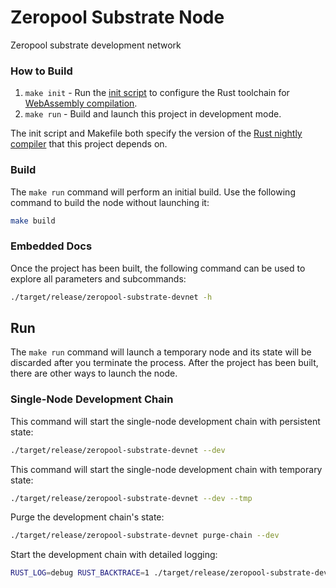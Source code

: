 # Zeropool Substrate Node 

Zeropool substrate development network


### How to Build

1. `make init` - Run the [init script](scripts/init.sh) to configure the Rust toolchain for
   [WebAssembly compilation](https://substrate.dev/docs/en/knowledgebase/getting-started/#webassembly-compilation).
1. `make run` - Build and launch this project in development mode.

The init script and Makefile both specify the version of the
[Rust nightly compiler](https://substrate.dev/docs/en/knowledgebase/getting-started/#rust-nightly-toolchain)
that this project depends on.

### Build

The `make run` command will perform an initial build. Use the following command to build the node
without launching it:

```sh
make build
```

### Embedded Docs

Once the project has been built, the following command can be used to explore all parameters and
subcommands:

```sh
./target/release/zeropool-substrate-devnet -h
```

## Run

The `make run` command will launch a temporary node and its state will be discarded after you
terminate the process. After the project has been built, there are other ways to launch the node.

### Single-Node Development Chain

This command will start the single-node development chain with persistent state:

```bash
./target/release/zeropool-substrate-devnet --dev 
```

This command will start the single-node development chain with temporary state:
```bash
./target/release/zeropool-substrate-devnet --dev --tmp
```


Purge the development chain's state:

```bash
./target/release/zeropool-substrate-devnet purge-chain --dev 
```

Start the development chain with detailed logging:

```bash
RUST_LOG=debug RUST_BACKTRACE=1 ./target/release/zeropool-substrate-devnet -lruntime=debug --dev
```
